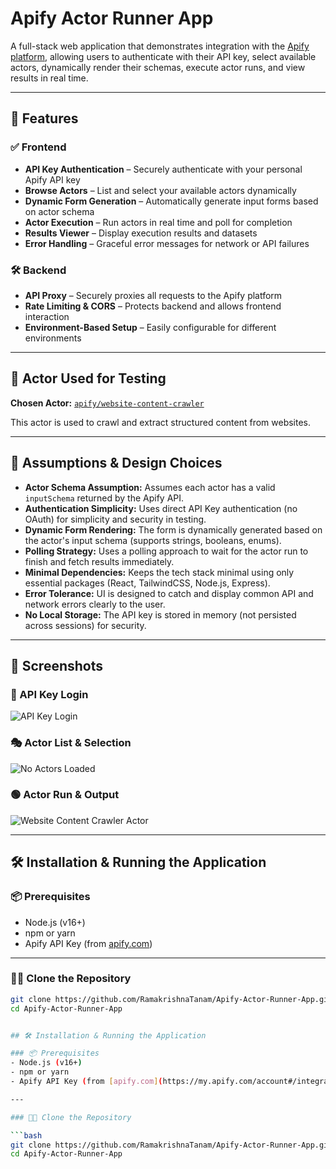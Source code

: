 # Apify Actor Runner App

A full-stack web application that demonstrates integration with the [Apify platform](https://apify.com), allowing users to authenticate with their API key, select available actors, dynamically render their schemas, execute actor runs, and view results in real time.

---

## 🚀 Features

### ✅ Frontend
- **API Key Authentication** – Securely authenticate with your personal Apify API key
- **Browse Actors** – List and select your available actors dynamically
- **Dynamic Form Generation** – Automatically generate input forms based on actor schema
- **Actor Execution** – Run actors in real time and poll for completion
- **Results Viewer** – Display execution results and datasets
- **Error Handling** – Graceful error messages for network or API failures

### 🛠️ Backend
- **API Proxy** – Securely proxies all requests to the Apify platform
- **Rate Limiting & CORS** – Protects backend and allows frontend interaction
- **Environment-Based Setup** – Easily configurable for different environments

---

## 🧪 Actor Used for Testing

**Chosen Actor:** [`apify/website-content-crawler`](https://apify.com/apify/website-content-crawler)

This actor is used to crawl and extract structured content from websites.

---

## 📌 Assumptions & Design Choices

- **Actor Schema Assumption:** Assumes each actor has a valid `inputSchema` returned by the Apify API.
- **Authentication Simplicity:** Uses direct API Key authentication (no OAuth) for simplicity and security in testing.
- **Dynamic Form Rendering:** The form is dynamically generated based on the actor's input schema (supports strings, booleans, enums).
- **Polling Strategy:** Uses a polling approach to wait for the actor run to finish and fetch results immediately.
- **Minimal Dependencies:** Keeps the tech stack minimal using only essential packages (React, TailwindCSS, Node.js, Express).
- **Error Tolerance:** UI is designed to catch and display common API and network errors clearly to the user.
- **No Local Storage:** The API key is stored in memory (not persisted across sessions) for security.

---

## 📸 Screenshots

### 🔐 API Key Login
![API Key Login](./screenshots/Screenshot%20(101).png)

### 🎭 Actor List & Selection
![No Actors Loaded](./screenshots/Screenshot%20(102).png)

### 🟢 Actor Run & Output
![Website Content Crawler Actor](./screenshots/Screenshot%20(103).png)

---

## 🛠️ Installation & Running the Application

### 📦 Prerequisites

- Node.js (v16+)
- npm or yarn
- Apify API Key (from [apify.com](https://my.apify.com/account#/integrations))

---

### 🧑‍💻 Clone the Repository

```bash
git clone https://github.com/RamakrishnaTanam/Apify-Actor-Runner-App.git
cd Apify-Actor-Runner-App


## 🛠️ Installation & Running the Application

### 📦 Prerequisites
- Node.js (v16+)
- npm or yarn
- Apify API Key (from [apify.com](https://my.apify.com/account#/integrations))

---

### 🧑‍💻 Clone the Repository

```bash
git clone https://github.com/RamakrishnaTanam/Apify-Actor-Runner-App.git
cd Apify-Actor-Runner-App
